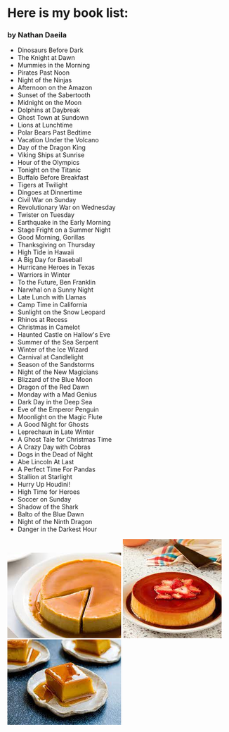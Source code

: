 # Here is my book list:

### by Nathan Daeila

-   Dinosaurs Before Dark
-   The Knight at Dawn
-   Mummies in the Morning
-   Pirates Past Noon
-   Night of the Ninjas
-   Afternoon on the Amazon
-   Sunset of the Sabertooth
-   Midnight on the Moon
-   Dolphins at Daybreak
-   Ghost Town at Sundown
-   Lions at Lunchtime
-   Polar Bears Past Bedtime
-   Vacation Under the Volcano
-   Day of the Dragon King
-   Viking Ships at Sunrise
-   Hour of the Olympics
-   Tonight on the Titanic
-   Buffalo Before Breakfast
-   Tigers at Twilight
-   Dingoes at Dinnertime
-   Civil War on Sunday
-   Revolutionary War on Wednesday
-   Twister on Tuesday
-   Earthquake in the Early Morning
-   Stage Fright on a Summer Night
-   Good Morning, Gorillas
-   Thanksgiving on Thursday
-   High Tide in Hawaii
-   A Big Day for Baseball
-   Hurricane Heroes in Texas
-   Warriors in Winter
-   To the Future, Ben Franklin
-   Narwhal on a Sunny Night
-   Late Lunch with Llamas
-   Camp Time in California
-   Sunlight on the Snow Leopard
-   Rhinos at Recess
-   Christmas in Camelot
-   Haunted Castle on Hallow's Eve
-   Summer of the Sea Serpent
-   Winter of the Ice Wizard
-   Carnival at Candlelight
-   Season of the Sandstorms
-   Night of the New Magicians
-   Blizzard of the Blue Moon
-   Dragon of the Red Dawn
-   Monday with a Mad Genius
-   Dark Day in the Deep Sea
-   Eve of the Emperor Penguin
-   Moonlight on the Magic Flute
-   A Good Night for Ghosts
-   Leprechaun in Late Winter
-   A Ghost Tale for Christmas Time
-   A Crazy Day with Cobras
-   Dogs in the Dead of Night
-   Abe Lincoln At Last
-   A Perfect Time For Pandas
-   Stallion at Starlight
-   Hurry Up Houdini!
-   High Time for Heroes
-   Soccer on Sunday
-   Shadow of the Shark
-   Balto of the Blue Dawn
-   Night of the Ninth Dragon
-   Danger in the Darkest Hour

![](images/flan1.jpeg)
![](images/flan2.jpeg)
![](images/flan3.jpeg)